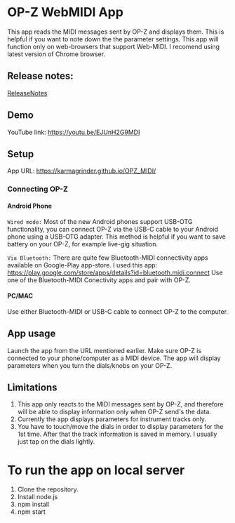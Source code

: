 # OP-Z WebMIDI App
This app reads the MIDI messages sent by OP-Z and displays them. This is helpful if you want to note down the the parameter settings. 
This app will function only on web-browsers that support Web-MIDI. I recomend using latest version of Chrome browser.

## Release notes:
[ReleaseNotes](ReleaseNotes.md)

## Demo
YouTube link: https://youtu.be/EJUnH2G9MDI

## Setup
App URL:  https://karmagrinder.github.io/OPZ_MIDI/

### Connecting OP-Z
#### Android Phone
`Wired mode:`  Most of the new Android phones support USB-OTG functionality, you can connect OP-Z via the USB-C cable to your Android phone using a USB-OTG adapter. This method is helpful if you want to save battery on your OP-Z, for example live-gig situation. 

`Via Bluetooth:` There are quite few Bluetooth-MIDI connectivity apps available on Google-Play app-store. I used this app: https://play.google.com/store/apps/details?id=bluetooth.midi.connect 
Use one of the Bluetooth-MIDI Conectivity apps and pair with OP-Z. 

#### PC/MAC
Use either Bluetooth-MIDI or USB-C cable to connect OP-Z to the computer. 

## App usage
Launch the app from the URL mentioned earlier. Make sure OP-Z is connected to your phone/computer as a MIDI device.
The app will display parameters when you turn the dials/knobs on your OP-Z. 

## Limitations
1) This app only reacts to the MIDI messages sent by OP-Z, and therefore will be able to display information only when OP-Z send's the data. 
2) Currently the app displays parameters for instrument tracks only.
3) You have to touch/move the dials in order to display parameters for the 1st time. After that the track information is saved in memory. I usually just tap on the dials lightly. 


# To run the app on local server
1) Clone the repository.
2) Install node.js
3) npm install
4) npm start


